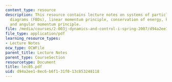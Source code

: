 ```yaml
---
content_type: resource
description: This resource contains lecture notes on systems of particles, free body
  diagrams (FBDs), linear momentum principle, conservation of energy, kinematics,
  and angular momentum principle.
file: /media/courses/2-003j-dynamics-and-control-i-spring-2007/d94a2ee18ec6b6f131f013c853248118_lec05.pdf
file_type: application/pdf
learning_resource_types:
- Lecture Notes
ocw_type: OCWFile
parent_title: Lecture Notes
parent_type: CourseSection
resourcetype: Document
title: lec05.pdf
uid: d94a2ee1-8ec6-b6f1-31f0-13c853248118
---
```

